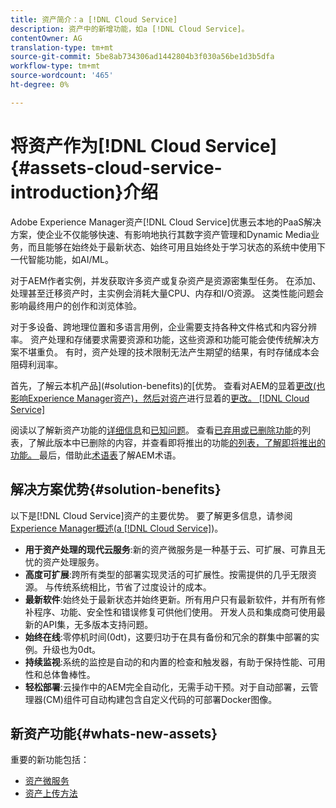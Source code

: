 ```yaml
---
title: 资产简介：a [!DNL Cloud Service]
description: 资产中的新增功能，如a [!DNL Cloud Service]。
contentOwner: AG
translation-type: tm+mt
source-git-commit: 5be8ab734306ad1442804b3f030a56be1d3b5dfa
workflow-type: tm+mt
source-wordcount: '465'
ht-degree: 0%

---
```



# 将资产作为[!DNL Cloud Service] {#assets-cloud-service-introduction}介绍

<!-- Need review information from gklebus -->

Adobe Experience Manager资产[!DNL Cloud Service]优惠云本地的PaaS解决方案，使企业不仅能够快速、有影响地执行其数字资产管理和Dynamic Media业务，而且能够在始终处于最新状态、始终可用且始终处于学习状态的系统中使用下一代智能功能，如AI/ML。

对于AEM作者实例，并发获取许多资产或复杂资产是资源密集型任务。 在添加、处理甚至迁移资产时，主实例会消耗大量CPU、内存和I/O资源。 这类性能问题会影响最终用户的创作和浏览体验。

对于多设备、跨地理位置和多语言用例，企业需要支持各种文件格式和内容分辨率。 资产处理和存储要求需要资源和功能，这些资源和功能可能会使传统解决方案不堪重负。 有时，资产处理的技术限制无法产生期望的结果，有时存储成本会阻碍利润率。

首先，了解云本机产品](#solution-benefits)的[优势。 查看对AEM的显着[更改(也影响Experience Manager资产)，然后对资产](/help/assets/assets-cloud-changes.md)进行显着的[更改。 [!DNL Cloud Service]](/help/release-notes/aem-cloud-changes.md)

阅读以了解新资产功能的[详细信息](#whats-new-assets)和[已知问题](/help/release-notes/known-issues.md)。 查看[已弃用或已删除功能](/help/release-notes/deprecated-removed-features.md)的列表，了解此版本中已删除的内容，并查看即将推出的功能[的列表，了解即将推出的功能。 ](/help/release-notes/known-issues.md#upcoming-assets-capabilities)最后，借助此[术语表](/help/overview/terminology.md)了解AEM术语。

## 解决方案优势{#solution-benefits}

以下是[!DNL Cloud Service]资产的主要优势。 要了解更多信息，请参阅[Experience Manager概述(a [!DNL Cloud Service]](/help/overview/introduction.md))。

* **用于资产处理的现代云服务**:新的资产微服务是一种基于云、可扩展、可靠且无忧的资产处理服务。
* **高度可扩展**:跨所有类型的部署实现灵活的可扩展性。按需提供的几乎无限资源。 与传统系统相比，节省了过度设计的成本。
* **最新软件**:始终处于最新状态并始终更新。所有用户只有最新软件，并有所有修补程序、功能、安全性和错误修复可供他们使用。 开发人员和集成商可使用最新的API集，无多版本支持问题。
* **始终在线**:零停机时间(0dt)，这要归功于在具有备份和冗余的群集中部署的实例。升级也为0dt。
* **持续监视**:系统的监控是自动的和内置的检查和触发器，有助于保持性能、可用性和总体鲁棒性。
* **轻松部署**:云操作中的AEM完全自动化，无需手动干预。对于自动部署，云管理器(CM)组件可自动构建包含自定义代码的可部署Docker图像。

## 新资产功能{#whats-new-assets}

重要的新功能包括：

* [资产微服务](/help/assets/asset-microservices-overview.md)
* [资产上传方法](/help/assets/add-assets.md)
